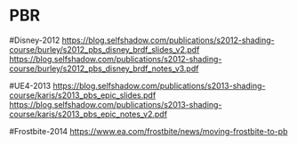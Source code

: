 # PBR
#Disney-2012
https://blog.selfshadow.com/publications/s2012-shading-course/burley/s2012_pbs_disney_brdf_slides_v2.pdf
https://blog.selfshadow.com/publications/s2012-shading-course/burley/s2012_pbs_disney_brdf_notes_v3.pdf

#UE4-2013
https://blog.selfshadow.com/publications/s2013-shading-course/karis/s2013_pbs_epic_slides.pdf
https://blog.selfshadow.com/publications/s2013-shading-course/karis/s2013_pbs_epic_notes_v2.pdf

#Frostbite-2014
https://www.ea.com/frostbite/news/moving-frostbite-to-pb


